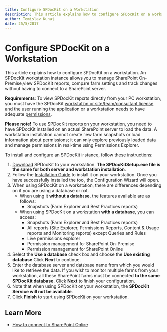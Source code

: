 ```yaml
---
title: Configure SPDocKit on a Workstation
description: This article explains how to configure SPDocKit on a workstation.
author: Tomislav Kunaj
date: 25/5/2017
---
```


# Configure SPDocKit on a Workstation

This article explains how to configure SPDocKit on a workstation. An SPDocKit workstation instance allows you to manage SharePoint On-Premise,view SPDocKit reports, compare farm settings and track changes without having to connect to a SharePoint server.

**Requirements**: To view SPDocKit reports directly from your PC workstation, you must have the SPDocKit [workstation or site/team/consultant license](https://www.spdockit.com/orders/) and the user running the application on a workstation needs to have adequate [permissions](../requirements/sharepoint-on-premises-user-permissions-requirements/README.md).

**Please note!** To use SPDocKit reports on your workstation, you need to have SPDocKit installed on an actual SharePoint server to load the data. A workstation installation cannot create new farm snapshots or load information about permissions; it can only explore previously loaded data and manage permissions in real-time using Permissions Explorer.

To install and configure an SPDocKit instance, follow these instructions:

1. [Download](https://www.spdockit.com/downloads/) SPDocKit to your workstation. **The SPDocKitSetup.exe file is the same for both server and workstation installation**.
2. Follow the [Installation Guide](../installation/installation-guide.md) to install it on your workstation. Once you have successfully installed the tool, the Configuration Wizard will open.
3. When using SPDocKit on a workstation, there are differences depending on if you are using a database or not.
   * When using it **without a database**, the features available are as follows:
     * Snapshots \(Farm Explorer and Best Practices reports\)
   * When using SPDocKit on a workstation **with a database**, you can access:
     * Snapshots \(Farm Explorer and Best Practices reports\)
     * All reports \(Site Explorer, Permissions Reports, Content & Usage reports and Monitoring reports\) except Queries and Rules
     * Live permissions explorer
     * Permission management for SharePoint On-Premise
     * Permission management for SharePoint Online
4. Select the **Use a database** check box and choose the **Use existing database** Click **Next** to continue.
5. Enter the database server and database name from which you would like to retrieve the data. If you wish to monitor multiple farms from your workstation, all these SharePoint farms must be connected **to the same SPDocKit database**. Click **Next** to finish your configuration.
6. Note that when using SPDocKit on your workstation, the **SPDocKit Service will not be available**.
7. Click **Finish** to start using SPDocKit on your workstation.

## Learn More

* [How to connect to SharePoint Online](../spdockit-spo/connect-to-spo.md)

